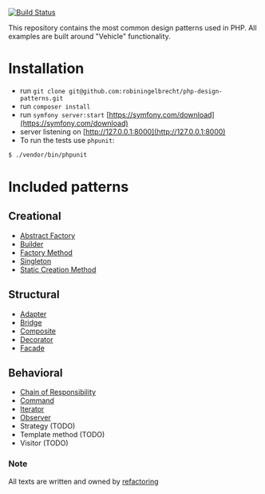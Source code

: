 [![Build Status](https://github.com/robiningelbrecht/php-design-patterns/actions/workflows/php.yml/badge.svg)](https://github.com/robiningelbrecht/php-design-patterns/actions)

This repository contains the most common design patterns used in PHP. 
All examples are built around "Vehicle" functionality. 

# Installation

- run `git clone git@github.com:robiningelbrecht/php-design-patterns.git`
- run `composer install`
- run `symfony server:start` [https://symfony.com/download](https://symfony.com/download)
- server listening on [http://127.0.0.1:8000](http://127.0.0.1:8000)
- To run the tests use `phpunit`:

```bash
$ ./vendor/bin/phpunit
```

# Included patterns

## Creational

* [Abstract Factory](src/Pattern/Creational/AbstractFactory)
* [Builder](src/Pattern/Creational/Builder)
* [Factory Method](src/Pattern/Creational/FactoryMethod)
* [Singleton](src/Pattern/Creational/Singleton)
* [Static Creation Method](src/Pattern/Creational/StaticCreationMethod)

## Structural

* [Adapter](src/Pattern/Structural/Adapter)
* [Bridge](src/Pattern/Structural/Bridge)
* [Composite](src/Pattern/Structural/Composite)  
* [Decorator](src/Pattern/Structural/Decorator)
* [Facade](src/Pattern/Structural/Facade)

## Behavioral

* [Chain of Responsibility](src/Pattern/Behavioral/ChainOfResponsibility) 
* [Command](src/Pattern/Behavioral/Command)
* [Iterator](src/Pattern/Behavioral/Iterator)
* [Observer](src/Pattern/Behavioral/Observer)
* Strategy (TODO)
* Template method (TODO)
* Visitor (TODO)

### Note

All texts are written and owned by [refactoring](https://refactoring.guru/)
